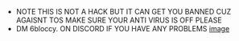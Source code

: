 - NOTE THIS IS NOT A HACK BUT IT CAN GET YOU BANNED CUZ AGAISNT TOS MAKE SURE YOUR ANTI VIRUS IS OFF PLEASE
- DM 6bloccy. ON DISCORD IF YOU HAVE ANY PROBLEMS
[image](https://github.com/5Killa/Ping-Chooser/assets/154239937/4d6b05ef-bf67-48ab-8f42-2b63d6d42623)

